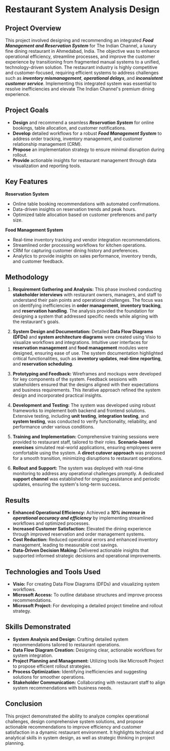 # Restaurant System Analysis Design

## Project Overview  
This project involved designing and recommending an integrated ***Food Management and Reservation System*** for The Indian Channel, a luxury fine dining restaurant in Ahmedabad, India. The objective was to enhance operational efficiency, streamline processes, and improve the customer experience by transitioning from fragmented manual systems to a unified, technology-driven solution. The restaurant industry is highly competitive and customer-focused, requiring efficient systems to address challenges such as ***inventory mismanagement***, ***operational delays***, and ***inconsistent customer service***. Implementing this integrated system was essential to resolve inefficiencies and elevate The Indian Channel's premium dining experience.

## Project Goals  
- **Design** and recommend a seamless ***Reservation System*** for online bookings, table allocation, and customer notifications.  
- **Develop** detailed workflows for a robust ***Food Management System*** to address order tracking, inventory management, and customer relationship management (CRM).  
- **Propose** an implementation strategy to ensure minimal disruption during rollout.  
- **Provide** actionable insights for restaurant management through data visualization and reporting tools.

## Key Features
**Reservation System**
- Online table booking recommendations with automated confirmations.
- Data-driven insights on reservation trends and peak hours.
- Optimized table allocation based on customer preferences and party size.

**Food Management System**
- Real-time inventory tracking and vendor integration recommendations.
- Streamlined order processing workflows for kitchen operations.
- CRM for capturing customer dining history and preferences.
- Analytics to provide insights on sales performance, inventory trends, and customer feedback.

## Methodology
1. **Requirement Gathering and Analysis:** This phase involved conducting **stakeholder interviews** with restaurant owners, managers, and staff to understand their pain points and operational challenges. The focus was on identifying inefficiencies in **order management**, **inventory tracking**, and **reservation handling**. The analysis provided the foundation for designing a system that addressed specific needs while aligning with the restaurant's goals.

2. **System Design and Documentation:** Detailed **Data Flow Diagrams (DFDs)** and **system architecture diagrams** were created using Visio to visualize workflows and integrations. Intuitive user interfaces for **reservation management** and **food management** modules were designed, ensuring ease of use. The system documentation highlighted critical functionalities, such as **inventory updates**, **real-time reporting**, and **reservation scheduling**.

3. **Prototyping and Feedback:** Wireframes and mockups were developed for key components of the system. Feedback sessions with stakeholders ensured that the designs aligned with their expectations and business requirements. This iterative approach refined the system design and incorporated practical insights.

4. **Development and Testing:** The system was developed using robust frameworks to implement both backend and frontend solutions. Extensive testing, including **unit testing**, **integration testing**, and **system testing**, was conducted to verify functionality, reliability, and performance under various conditions.

5. **Training and Implementation:** Comprehensive training sessions were provided to restaurant staff, tailored to their roles. **Scenario-based exercises** simulated real-world applications, ensuring employees were comfortable using the system. A **direct cutover approach** was proposed for a smooth transition, minimizing disruptions to restaurant operations.

6. **Rollout and Support:** The system was deployed with real-time monitoring to address any operational challenges promptly. A dedicated **support channel** was established for ongoing assistance and periodic updates, ensuring the system's long-term success.

## Results
- **Enhanced Operational Efficiency:** Achieved a ***10% increase in operational accuracy and efficiency*** by implementing streamlined workflows and optimized processes.  
- **Increased Customer Satisfaction:** Elevated the dining experience through improved reservation and order management systems.  
- **Cost Reduction:** Reduced operational errors and enhanced inventory management, leading to measurable cost savings.  
- **Data-Driven Decision Making:** Delivered actionable insights that supported informed strategic decisions and operational improvements.  

## Technologies and Tools Used
- **Visio:** For creating Data Flow Diagrams (DFDs) and visualizing system workflows.
- **Microsoft Access:** To outline database structures and improve process recommendations.
- **Microsoft Project:** For developing a detailed project timeline and rollout strategy.

## Skills Demonstrated
- **System Analysis and Design:** Crafting detailed system recommendations tailored to restaurant operations.
- **Data Flow Diagram Creation:** Designing clear, actionable workflows for system integration.
- **Project Planning and Management:** Utilizing tools like Microsoft Project to propose efficient rollout strategies.
- **Process Optimization:** Identifying inefficiencies and suggesting solutions for smoother operations.
- **Stakeholder Communication:** Collaborating with restaurant staff to align system recommendations with business needs.

## Conclusion
This project demonstrated the ability to analyze complex operational challenges, design comprehensive system solutions, and propose actionable recommendations to improve efficiency and customer satisfaction in a dynamic restaurant environment. It highlights technical and analytical skills in system design, as well as strategic thinking in project planning.






